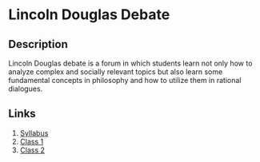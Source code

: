 # Lincoln Douglas Debate

## Description
Lincoln Douglas debate is a forum in which students learn not only how to analyze complex and socially relevant topics but also learn some fundamental concepts in philosophy and how to utilize them in rational dialogues. 

## Links
1. [Syllabus](/lddebate-class2017-spring//syllabus.html)
2. [Class 1](/lddebate-class2017-spring/class1.html)
3. [Class 2](/lddebate-class2017-spring/class2.html)
